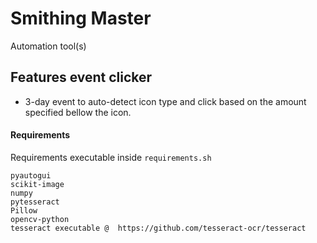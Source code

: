 
# Smithing Master
Automation tool(s)

## Features event clicker

- 3-day event to auto-detect icon type and click based on the amount specified bellow the icon.
#### Requirements
Requirements executable inside `requirements.sh`
```
pyautogui
scikit-image
numpy
pytesseract
Pillow
opencv-python
tesseract executable @  https://github.com/tesseract-ocr/tesseract
```
